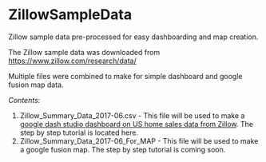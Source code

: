 # ZillowSampleData


Zillow sample data pre-processed for easy dashboarding and map creation.

The Zillow sample data was downloaded from https://www.zillow.com/research/data/

Multiple files were combined to make for simple dashboard and google fusion map data.  

*Contents:*

1) Zillow_Summary_Data_2017-06.csv - This file will be used to make a [google dash studio dashboard on US home sales data from Zillow](https://datastudio.google.com/open/0B9T2DDcYWIqFSnFGWEd4cWFxZFk). The step by step tutorial is located here.
2) Zillow_Summary_Data_2017-06_For_MAP - This file will be used to make a google fusion map.  The step by step tutorial is coming soon. 

